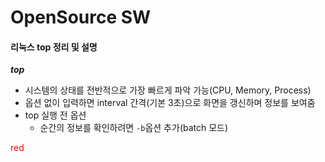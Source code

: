 # **OpenSource SW**

#### **리눅스 top 정리 및 설명**

***top***

* 시스템의 상태를 전반적으로 가장 빠르게 파악 가능(CPU, Memory, Process)
* 옵션 없이 입력하면 interval 간격(기본 3초)으로 화면을 갱신하며 정보를 보여줌
* top 실행 전 옵션
  * 순간의 정보를 확인하려면 `-b`옵션 추가(batch 모드)

<span style="color:red">red</span>
